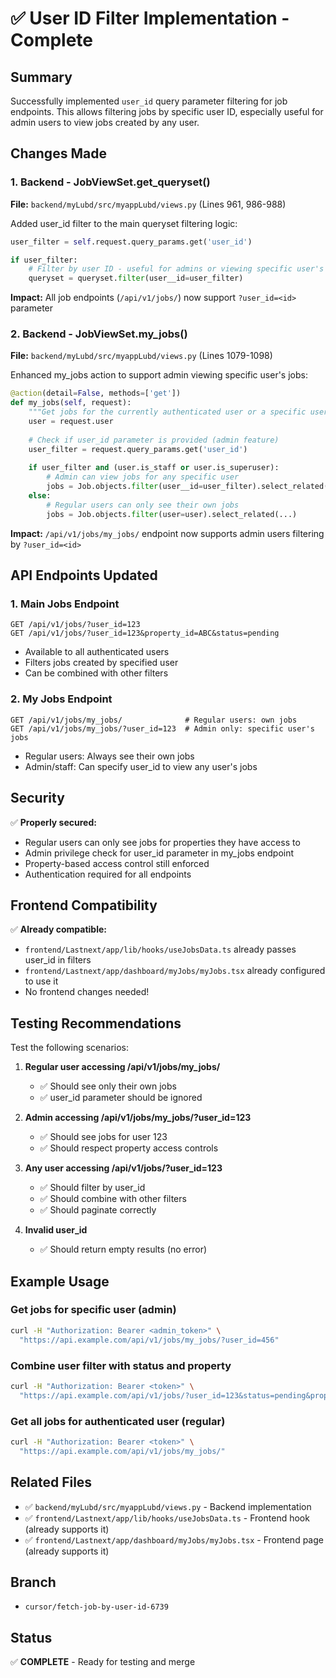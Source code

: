 # ✅ User ID Filter Implementation - Complete

## Summary
Successfully implemented `user_id` query parameter filtering for job endpoints. This allows filtering jobs by specific user ID, especially useful for admin users to view jobs created by any user.

## Changes Made

### 1. Backend - JobViewSet.get_queryset() 
**File:** `backend/myLubd/src/myappLubd/views.py` (Lines 961, 986-988)

Added user_id filter to the main queryset filtering logic:

```python
user_filter = self.request.query_params.get('user_id')

if user_filter:
    # Filter by user ID - useful for admins or viewing specific user's jobs
    queryset = queryset.filter(user__id=user_filter)
```

**Impact:** All job endpoints (`/api/v1/jobs/`) now support `?user_id=<id>` parameter

### 2. Backend - JobViewSet.my_jobs() 
**File:** `backend/myLubd/src/myappLubd/views.py` (Lines 1079-1098)

Enhanced my_jobs action to support admin viewing specific user's jobs:

```python
@action(detail=False, methods=['get'])
def my_jobs(self, request):
    """Get jobs for the currently authenticated user or a specific user (admin only)"""
    user = request.user
    
    # Check if user_id parameter is provided (admin feature)
    user_filter = request.query_params.get('user_id')
    
    if user_filter and (user.is_staff or user.is_superuser):
        # Admin can view jobs for any specific user
        jobs = Job.objects.filter(user__id=user_filter).select_related(...)
    else:
        # Regular users can only see their own jobs
        jobs = Job.objects.filter(user=user).select_related(...)
```

**Impact:** `/api/v1/jobs/my_jobs/` endpoint now supports admin users filtering by `?user_id=<id>`

## API Endpoints Updated

### 1. Main Jobs Endpoint
```
GET /api/v1/jobs/?user_id=123
GET /api/v1/jobs/?user_id=123&property_id=ABC&status=pending
```
- Available to all authenticated users
- Filters jobs created by specified user
- Can be combined with other filters

### 2. My Jobs Endpoint
```
GET /api/v1/jobs/my_jobs/              # Regular users: own jobs
GET /api/v1/jobs/my_jobs/?user_id=123  # Admin only: specific user's jobs
```
- Regular users: Always see their own jobs
- Admin/staff: Can specify user_id to view any user's jobs

## Security

✅ **Properly secured:**
- Regular users can only see jobs for properties they have access to
- Admin privilege check for user_id parameter in my_jobs endpoint
- Property-based access control still enforced
- Authentication required for all endpoints

## Frontend Compatibility

✅ **Already compatible:**
- `frontend/Lastnext/app/lib/hooks/useJobsData.ts` already passes user_id in filters
- `frontend/Lastnext/app/dashboard/myJobs/myJobs.tsx` already configured to use it
- No frontend changes needed!

## Testing Recommendations

Test the following scenarios:

1. **Regular user accessing /api/v1/jobs/my_jobs/**
   - ✅ Should see only their own jobs
   - ✅ user_id parameter should be ignored

2. **Admin accessing /api/v1/jobs/my_jobs/?user_id=123**
   - ✅ Should see jobs for user 123
   - ✅ Should respect property access controls

3. **Any user accessing /api/v1/jobs/?user_id=123**
   - ✅ Should filter by user_id
   - ✅ Should combine with other filters
   - ✅ Should paginate correctly

4. **Invalid user_id**
   - ✅ Should return empty results (no error)

## Example Usage

### Get jobs for specific user (admin)
```bash
curl -H "Authorization: Bearer <admin_token>" \
  "https://api.example.com/api/v1/jobs/my_jobs/?user_id=456"
```

### Combine user filter with status and property
```bash
curl -H "Authorization: Bearer <token>" \
  "https://api.example.com/api/v1/jobs/?user_id=123&status=pending&property_id=ABC123"
```

### Get all jobs for authenticated user (regular)
```bash
curl -H "Authorization: Bearer <token>" \
  "https://api.example.com/api/v1/jobs/my_jobs/"
```

## Related Files

- ✅ `backend/myLubd/src/myappLubd/views.py` - Backend implementation
- ✅ `frontend/Lastnext/app/lib/hooks/useJobsData.ts` - Frontend hook (already supports it)
- ✅ `frontend/Lastnext/app/dashboard/myJobs/myJobs.tsx` - Frontend page (already supports it)

## Branch
- `cursor/fetch-job-by-user-id-6739`

## Status
✅ **COMPLETE** - Ready for testing and merge
